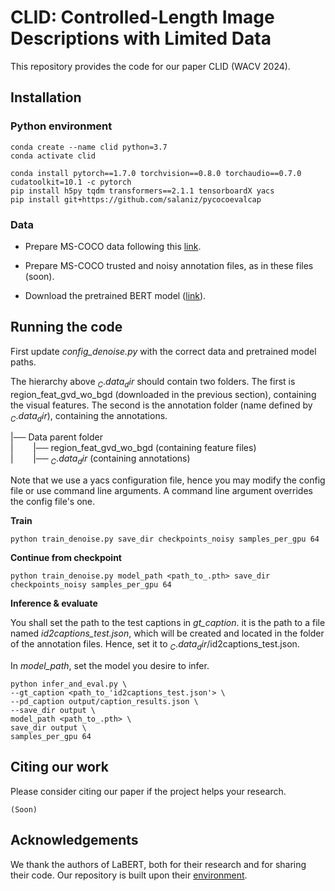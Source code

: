 # CLID: Controlled-Length Image Descriptions with Limited Data

This repository provides the code for our paper CLID (WACV 2024).

## Installation

### Python environment

```
conda create --name clid python=3.7
conda activate clid

conda install pytorch==1.7.0 torchvision==0.8.0 torchaudio==0.7.0 cudatoolkit=10.1 -c pytorch
pip install h5py tqdm transformers==2.1.1 tensorboardX yacs
pip install git+https://github.com/salaniz/pycocoevalcap
```

### Data

* Prepare MS-COCO data following this [link](https://github.com/LuoweiZhou/VLP#-data-preparation).

* Prepare MS-COCO trusted and noisy annotation files, as in these files (soon).

* Download the pretrained BERT model ([link](https://drive.google.com/file/d/1B3R2wTYeoiXdT4HsKj4EEdWPnKdZjF3L/view?usp=sharing)).

## Running the code

First update _config_denoise.py_ with the correct data and pretrained model paths.

The hierarchy above $_C.data_dir$ should contain two folders.
The first is region_feat_gvd_wo_bgd (downloaded in the previous section), containing the visual features.
The second is the annotation folder (name defined by $_C.data_dir$), containing the annotations.

|── Data parent folder\
|&nbsp;&nbsp;&nbsp;&nbsp;&nbsp;&nbsp;&nbsp;&nbsp;|── region_feat_gvd_wo_bgd (containing feature files)\
|&nbsp;&nbsp;&nbsp;&nbsp;&nbsp;&nbsp;&nbsp;&nbsp;|── $_C.data_dir$ (containing annotations)

Note that we use a yacs configuration file, hence you may modify the config file or use command line arguments.
A command line argument overrides the config file's one.

**Train**

```
python train_denoise.py save_dir checkpoints_noisy samples_per_gpu 64
```

**Continue from checkpoint**

```
python train_denoise.py model_path <path_to_.pth> save_dir checkpoints_noisy samples_per_gpu 64
```

**Inference & evaluate**

You shall set the path to the test captions in _gt_caption_. 
it is the path to a file named _id2captions_test.json_, which 
will be created and located in the folder of the annotation files. 
Hence, set it to $_C.data_dir$/id2captions_test.json.

In _model_path_, set the model you desire to infer.

```
python infer_and_eval.py \
--gt_caption <path_to_'id2captions_test.json'> \
--pd_caption output/caption_results.json \
--save_dir output \
model_path <path_to_.pth> \
save_dir output \
samples_per_gpu 64
```

## Citing our work

Please consider citing our paper if the project helps your research.

```
(Soon)
```

## Acknowledgements

We thank the authors of LaBERT, both for their research and for sharing their code.
Our repository is built upon their [environment](https://github.com/bearcatt/LaBERT).